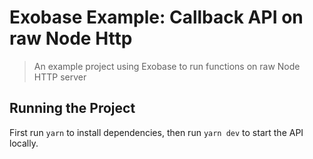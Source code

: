 # Exobase Example: Callback API on raw Node Http

> An example project using Exobase to run functions on raw Node HTTP server

## Running the Project

First run `yarn` to install dependencies, then run `yarn dev` to start the API locally.

